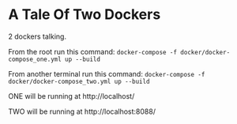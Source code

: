 A Tale Of Two Dockers
====================  
2 dockers talking.

From the root run this command:
`docker-compose -f docker/docker-compose_one.yml up --build`

From another terminal run this command:
`docker-compose -f docker/docker-compose_two.yml up --build`


ONE will be running at 
http://localhost/



TWO will be running at 
http://localhost:8088/
